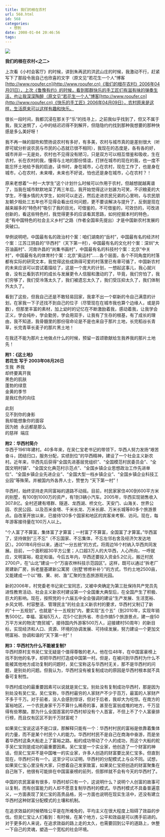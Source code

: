 ```yaml
---
title: 我们的根在农村
url: 568.html
id: 568
categories:
  - 想到
date: 2008-01-04 20:46:56
tags:
---
```


![](http://photo.guolaijie.com/rooufer/attachments/month_0801/x200814204338.jpg)  
  

**我们的根在农村<之二>**

  
上次看《小村会客厅》的时候，讲到朱再武的洪武山庄的时候，我激动不行，赶紧写下了那段令我自己也欣喜的文字（原文见“若花生一个人”博客[http://www.rooufer.cn](http://www.rooufer.cn)《我们的根在农村》2006年04月01日），上次《鲁豫有约》的时候，看到那群快乐的手工匠们有滋有味的弹奏生活，也让我深深陶醉（原文见“若花生一个人”博客[http://www.rooufer.cn](http://www.rooufer.cn)《快乐的手工匠》2006年04月09日），农村原来是这样，生活原来可以这样有趣和快乐。  
  
很长一段时间，我都沉浸在那关于“乐”的找寻上，之前我似乎找到了，但又不属于我，我又迷惘了，心中的结迟迟得不到解开，但隐隐约约找到那种我想要的那种快感是多么美好呀！  
  
我不再一昧的鼓吹和赞扬说农村有多好，有多美，农村与城市真的是差别很大（听廖可斌分析说农民与市民的心态就已很不相同），我现在的态度是，各有各的好，城市并非一无是处，农村也不见得没有陋习，只是双方可以相互借鉴和吸收，生在农村，长在农村的我，懂得与土地的那份情谊，打拼在城市的现在的我，也一度不能忘怀土地给予我的启迪，读书时，身在城市，心在农村，现在工作了，也是身在城市，心在农村，未来哩，未来也不好说，怕也还是身在城市，心在农村？！  
  
原来老想着“一村一大学生”这个计划什么时候可以作用于农村，但越想就越离谱了，当我在城市默默地呆了两三年后，我开始觉得这计划甚为可笑，不识粮麦的大学生，不懂乡情的大学生，如何可以走近，然后走进农民兄弟的心里哟，与农民朋友朝夕相处三五年也不见得会看出任何问题，更不要谈解决与提升了，反倒是现在越来越多的“特色村”吸引了我的目光，可借鉴的，不可借鉴的，可效仿的，可改进创新的，看这些特色村，我觉得更多的应该看其思路，如何挖掘本村的特色，走“有中国特色的社会主义乡村”之路（作者全国率先提出）才是中国新农村发展的突破口。  
  
举例说明吧，中国最有名的政治村个案：咱们湖南的“岳村”，中国最有名的经济村个案：江苏江阴县的“华西村”（天下第一村），中国最有名的文化村个案：深圳“大芬油画村”、河南许昌的“尚集书画村”，中国最有名的科技村个案：北京“中关村”，中国最有名的体育村个案：北京“奥运村”……各个层面，各个不同角度的村落都有实际的研究文本，我觉得这些成熟得可爱的村落里已有章可循了，中国新农村的未来应该可以尝试着描绘了，这是一个庞大的计划，一想起这事儿，我心就兴奋，没有比看到农村的成长与发展更令人信服和激动的了，毕竟，我们穷怕了，我们穷够了，我们受冷落太久了，我们被遗忘太久了，我们受压抑太久了，我们体制外太久了。  
  
看到了这些，但我自己还是不敢轻易回家，我拿不出一个崭新的令自己满意的计划，在家我一下子还找不到自己的位子（尽管现在在城市我也算个边缘人，或是异数），但那里丰富的素材，加上幼时的记忆在不断激励着我，感动着我，让我学会正义，学会纯朴，学会勤劳，学会用双手，让我有了生存的根基，有了成长的理由，我不知道，我骨髓里的那份宿命论是不是也来自于那片土地，长完稻谷长青草，长完青草长麦子的那片黑土地！  
  
在我还不能为那片土地做点什么的时候，预留一首颂歌献给生我养我的那片土地先！  
  
  
**附1：《这土地》  
若花生 写于 2003年08月26日**  
生我  养我  
却终要离开我  
黑色的肌肤  
蓬勃的绿意  
金黄的季节  
是我红色的向往  
  
此刻  
见不到你的身影  
我却能想象你的面容  
因为她  永远都是那么  
的慈祥  端庄  
  
  
**附2：华西村简介**  
华西于1961年建村。40多年来，在吴仁宝老书记的带领下，华西人努力发扬“艰苦奋斗，团结归口，服务分配，实绩到位”的华西精神，建设了一个社会主义新农村。近年来，华西先后获得“全国先进基层党组织”、“全国模范村民委员会”、“全国文明村镇”、“全国文化典范村示范点”、“全国乡镇企业思想政治工作先进单位”、“全国乡镇企业先进企业”、“全国大型一档乡镇企业”、“全国乡镇企业科技工业园”等殊荣。并被国内外各界人士，赞誉为 “天下第一村”！  
  
华西村，始终坚持走共同富裕的道路不动摇。目前，村民家家住400到600平方米的别墅，有100到1000万的资产，有1到3辆小汽车。2005年，华西实现销售收入307.8亿。全村还建有塔群、隧道、龙西湖、桥文化、天安门、山海关、世界公园、农民公园、以及百米金塔、千米长龙、万米长廊、万米长城等80多个旅游景点。自改革开放以来，已接待120多个国家和地区的宾客来考察、访问。现在，每年游客接待量在100万人以上。  
  
“个人富了不算富，集体富了才算富；一村富了不算富，全国富了才算富。”华西富了，坚持做到“三不忘”（不忘国家、不忘集体，不忘左邻右舍及经济欠发达地区）。2001年6月份以来，通过“一分五统”的方式，将周边16个村纳入华西共同发展。目前，一个面积超30平方公里；人口超3万人的大华西，人心所向，一呼就应，文明富裕，稳定和谐。今后五年内，华西还要投入资金5.2亿元，搬迁村民2700户，在“山北”建设一个“万亩农林科技示范园区”。这样，既可以通过“拆老厂房建新厂房，拆老屋基建新公寓房（别墅‘修修补补’）”的方式，节约土地2500亩，又能建成一个以“粮、果、树、渔”汇聚的生态旅游观光园。  
  
新的2006年，村党委老书记吴仁宝同志，又被中央确定为第三批保持共产党员先进性教育活动、社会主义新农村建设第一个全国重大典型后，在全国产生了积极、巨大的影响。现在，按照党的十六届五中全会强调的建设“生产发展、生活宽裕、乡风文明、村容整洁、管理民主”的社会主义新农村的要求，华西村又制订了新的“十一五规划”。也就是“十一五规划”内，要实现“五个五”（到2010年，实现年销售500亿，幸福、富裕5万人，花5个亿到外省、市合作搞5个旅游景点，建一座50万平方米的物流“商贸城”，接待国内外游客500万人，迎接建村50周年）的新目标，实现经济和人口、资源、环境的协调发展、可持续发展，努力建设一个更加文明富裕、协调和谐的“天下第一村”！  
  
  
**附3：华西村为什么不能被复制?**  
华西村原村支书吴仁宝无疑是个值得尊敬的老人。他在位48年，在中国富豪榜上找不到他的名字，却把华西村打造成中国第一村。但是，在被问到华西村为什么不能被其他地方成功复制的问题时，吴仁宝称这与华西村无关，那不是华西村的问题，是别处的问题。但我认为，华西村没有被复制成功的原因是华西村根本就不具备可复制性。  
  
华西村成功的最重要因素可以说就是吴仁宝。别处没有复制成功华西村，那是因为别处没有吴仁宝。吴仁宝称，华西村最穷的人家财产不少于百万，最富的人家财产不多于千万。对于前者，没人会感到惊讶，但对于后者，我却大为吃惊。在南方的富裕地区，一个农民身家千万不算什么稀奇的事，甚至在富翁成堆的地方，千万显得有些寒酸。那为什么全国首富的华西村却没有个人首富，不但上不了个人富豪排行榜，而且仅有区区不到千万财富呢？  
  
如果吴仁宝说这话不是口误，那解释只能有一个：华西村村民的富裕是依靠着集体的力量，而不是某个村民个人的能力。华西村村民不是自己在商海中奋游，而是坐着华西村这条大船走上了富裕之路。船的成功带动了个人的成功，而这个大船的舵手吴仁宝则是成功的最重要因素。吴仁宝是一个实业家，他创造了一个财富的神话，但吴仁宝并不是中国唯一的实业家，许多人创造的财富要比吴仁宝多。但直到现在，华西村只有一个。这至少可以证明，华西村的分配模式上与众不同。试想，如果吴仁宝心里没有大家，只想着自己发家致富，如果吴仁宝把创造的财富聚集在自己账下，他很有可能排在中国富豪榜的前列，但那样就不会有今天的华西村了。  
  
中国的农民富豪有很多，华西村却只有一个，这说明什么？说明个人创富的故事可以复制，而有创富能力的人却不愿意复制华西村的模式。华西村模式不具备普遍意义，一方面表现了吴仁宝的高贵品格，另一方面也说明在现实生活中，还没有建立华西村这种财富分配模式的土壤和机制。  
  
在追求效益的时候牺牲公平是在所难免的，平均主义在很大程度上阻碍了效益的步伐。但吴仁宝让人们看到：有时候，在某个地方，公平和效益是可以携手前进的。对于更多的人来说，在追求效益的路上走的太久，也需要回到公平的道路上，休整一下自己的灵魂，塑造一个宽松的社会环境。
